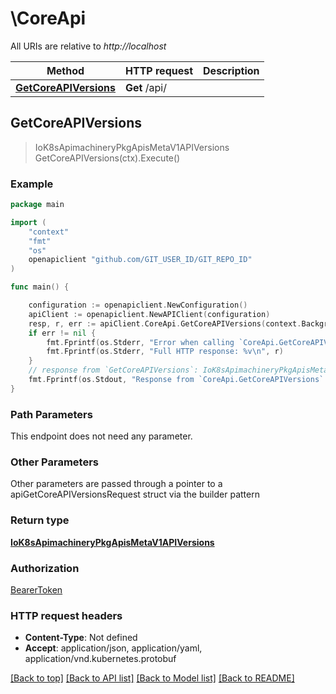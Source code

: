 # \CoreApi

All URIs are relative to *http://localhost*

Method | HTTP request | Description
------------- | ------------- | -------------
[**GetCoreAPIVersions**](CoreApi.md#GetCoreAPIVersions) | **Get** /api/ | 



## GetCoreAPIVersions

> IoK8sApimachineryPkgApisMetaV1APIVersions GetCoreAPIVersions(ctx).Execute()





### Example

```go
package main

import (
    "context"
    "fmt"
    "os"
    openapiclient "github.com/GIT_USER_ID/GIT_REPO_ID"
)

func main() {

    configuration := openapiclient.NewConfiguration()
    apiClient := openapiclient.NewAPIClient(configuration)
    resp, r, err := apiClient.CoreApi.GetCoreAPIVersions(context.Background()).Execute()
    if err != nil {
        fmt.Fprintf(os.Stderr, "Error when calling `CoreApi.GetCoreAPIVersions``: %v\n", err)
        fmt.Fprintf(os.Stderr, "Full HTTP response: %v\n", r)
    }
    // response from `GetCoreAPIVersions`: IoK8sApimachineryPkgApisMetaV1APIVersions
    fmt.Fprintf(os.Stdout, "Response from `CoreApi.GetCoreAPIVersions`: %v\n", resp)
}
```

### Path Parameters

This endpoint does not need any parameter.

### Other Parameters

Other parameters are passed through a pointer to a apiGetCoreAPIVersionsRequest struct via the builder pattern


### Return type

[**IoK8sApimachineryPkgApisMetaV1APIVersions**](IoK8sApimachineryPkgApisMetaV1APIVersions.md)

### Authorization

[BearerToken](../README.md#BearerToken)

### HTTP request headers

- **Content-Type**: Not defined
- **Accept**: application/json, application/yaml, application/vnd.kubernetes.protobuf

[[Back to top]](#) [[Back to API list]](../README.md#documentation-for-api-endpoints)
[[Back to Model list]](../README.md#documentation-for-models)
[[Back to README]](../README.md)

